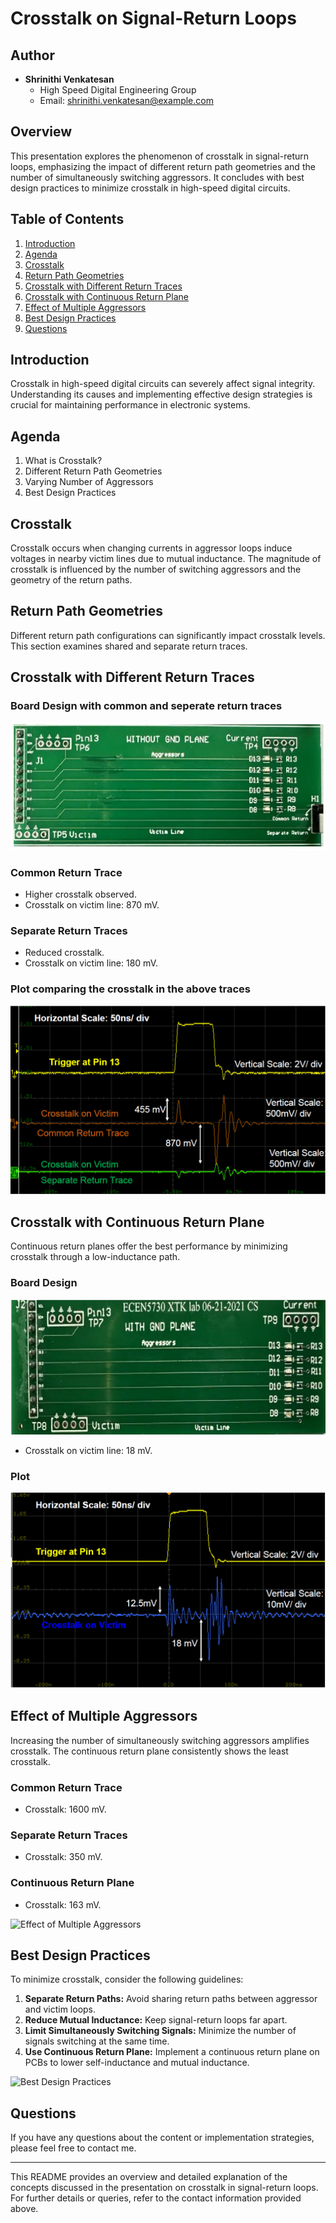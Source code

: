 # Crosstalk on Signal-Return Loops

## Author
- **Shrinithi Venkatesan**
  - High Speed Digital Engineering Group
  - Email: [shrinithi.venkatesan@example.com](mailto:shrinithi.venkatesan@example.com)

## Overview
This presentation explores the phenomenon of crosstalk in signal-return loops, emphasizing the impact of different return path geometries and the number of simultaneously switching aggressors. It concludes with best design practices to minimize crosstalk in high-speed digital circuits.

## Table of Contents
1. [Introduction](#introduction)
2. [Agenda](#agenda)
3. [Crosstalk](#crosstalk)
4. [Return Path Geometries](#return-path-geometries)
5. [Crosstalk with Different Return Traces](#crosstalk-with-different-return-traces)
6. [Crosstalk with Continuous Return Plane](#crosstalk-with-continuous-return-plane)
7. [Effect of Multiple Aggressors](#effect-of-multiple-aggressors)
8. [Best Design Practices](#best-design-practices)
9. [Questions](#questions)

## Introduction
Crosstalk in high-speed digital circuits can severely affect signal integrity. Understanding its causes and implementing effective design strategies is crucial for maintaining performance in electronic systems.

## Agenda
1. What is Crosstalk?
2. Different Return Path Geometries
3. Varying Number of Aggressors
4. Best Design Practices

## Crosstalk
Crosstalk occurs when changing currents in aggressor loops induce voltages in nearby victim lines due to mutual inductance. The magnitude of crosstalk is influenced by the number of switching aggressors and the geometry of the return paths.

## Return Path Geometries
Different return path configurations can significantly impact crosstalk levels. This section examines shared and separate return traces.

## Crosstalk with Different Return Traces
### Board Design with common and seperate return traces
![Crosstalk with Common & Separate Return Traces](https://github.com/Shri2401/Optimized-Board-Geometry-for-Minimal-Crosstalk/blob/main/pictures/pcb.png)
### Common Return Trace
- Higher crosstalk observed.
- Crosstalk on victim line: 870 mV.

### Separate Return Traces
- Reduced crosstalk.
- Crosstalk on victim line: 180 mV.

### Plot comparing the crosstalk in the above traces
![Crosstalk with Common & Separate Return Traces](https://github.com/Shri2401/Optimized-Board-Geometry-for-Minimal-Crosstalk/blob/main/pictures/common%20return%20path.png)

## Crosstalk with Continuous Return Plane
Continuous return planes offer the best performance by minimizing crosstalk through a low-inductance path.

### Board Design
![Crosstalk with Common Return Path](https://github.com/Shri2401/Optimized-Board-Geometry-for-Minimal-Crosstalk/blob/main/pictures/pcb2.png)

- Crosstalk on victim line: 18 mV.

### Plot
![Crosstalk with Common Return Path](https://github.com/Shri2401/Optimized-Board-Geometry-for-Minimal-Crosstalk/blob/main/pictures/seperate%20return%20path.png)


## Effect of Multiple Aggressors
Increasing the number of simultaneously switching aggressors amplifies crosstalk. The continuous return plane consistently shows the least crosstalk.

### Common Return Trace
- Crosstalk: 1600 mV.

### Separate Return Traces
- Crosstalk: 350 mV.

### Continuous Return Plane
- Crosstalk: 163 mV.

![Effect of Multiple Aggressors](images/multiple_aggressors.png)

## Best Design Practices
To minimize crosstalk, consider the following guidelines:
1. **Separate Return Paths:** Avoid sharing return paths between aggressor and victim loops.
2. **Reduce Mutual Inductance:** Keep signal-return loops far apart.
3. **Limit Simultaneously Switching Signals:** Minimize the number of signals switching at the same time.
4. **Use Continuous Return Plane:** Implement a continuous return plane on PCBs to lower self-inductance and mutual inductance.

![Best Design Practices](images/best_design_practices.png)

## Questions
If you have any questions about the content or implementation strategies, please feel free to contact me.

---

This README provides an overview and detailed explanation of the concepts discussed in the presentation on crosstalk in signal-return loops. For further details or queries, refer to the contact information provided above.
